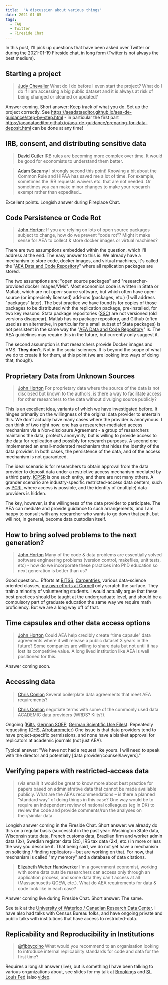 ```yaml
---
title:  "A discussion about various things"
date: 2021-01-05
tags:
  - FAQ
  - Twitter
  - Fireside Chat
---
```


In this post, I'll pick up questions that have been asked over Twitter or during the 2021-01-19 Fireside chat, in long form (Twitter is not always the best medium).

<!-- more -->

## Starting a project

> [Judy Chevalier](https://twitter.com/judy_chevalier/status/1346259253955354624) What do I do before I even start the project? What do I do if I am accessing a big public dataset and it is always at risk of being changed or cleaned or updated?

Answer coming. Short answer: Keep track of what you do. Set up the project correctly. See  <https://aeadataeditor.github.io/aea-de-guidance/step-by-step.html> - in particular the first part <https://aeadataeditor.github.io/aea-de-guidance/preparing-for-data-deposit.html> can be done at any time!

## IRB, consent, and distributing sensitive data

> [David Cutler](https://twitter.com/Cutler_econ/status/1346261440899018752) IRB rules are becoming more complex over time. It would be good for economists to understand them better.

> [Adam Sacarny](https://twitter.com/asacarny/status/1346262290354614274) I strongly second this point! Knowing a bit about the Common Rule and HIPAA has saved me a lot of time. For example, sometimes the IRB requests waivers etc. that are not needed. Or sometimes you can make minor changes to make your research exempt rather than expedited…

Excellent points. Longish answer during Fireplace Chat.

## Code Persistence or Code Rot

> [John Horton](https://twitter.com/johnjhorton/status/1346260871429971970): If you are relying on lots of open source packages subject to change, how do we prevent “code rot”? Might it make sense for AEA to collect & store docker images or virtual machines?

There are two assumptions embedded within the question, which I'll address at the end. The easy answer to this is: We already have a mechanism to store code, docker images, and virtual machines, it's called the "[AEA Data and Code Repository](https://www.openicpsr.org/openicpsr/search/aea/studies)" where all replication packages are stored.

The two assumptions are: "open source packages" and "researcher-provided docker images/VMs". Most economics code is written in Stata or Matlab, which are not open-source software, but which often have open-source (or imprecisely licensed) add-ons (packages, etc.) (I will address "packages" later). The best practice we have found is for copies of those packages to be distributed with the replication package, pre-installed, for two key reasons: Stata package repositories ([SSC](https://ideas.repec.org/s/boc/bocode.html)) are not versioned (old versions disappear), Matlab has no package repository, and Github (often used as an alternative, in particular for a small subset of Stata packages) is not persistent in the same way the "[AEA Data and Code Repository](https://www.openicpsr.org/openicpsr/search/aea/studies)" is. The AEA guidelines may require this in the future, but currently only suggest it.

The second assumption is that researchers provide Docker images and VMS. **They don't**. Not in the social sciences. It is beyond the scope of what we do to create it for them, at this point (we are looking into ways of doing that, though). 

## Proprietary Data from Unknown Sources

> [John Horton](https://twitter.com/johnjhorton/status/1346261392983285761) For proprietary data where the source of the data is not disclosed but known to the authors, is there a way to facilitate access for other researchers to the data without divulging source publicly?

This is an excellent idea, variants of which we have investigated before. It hinges primarily on the willingness of the original data provider to entertain this. We don't actually have many cases where the provider is anonymous. I can think of two right now: one has a researcher-mediated access mechanism via a Non-disclosure Agreement - a group of researchers maintains the data, protects anonymity, but is willing to provide access to the data for replication and possibly for research purposes. A second one implemented an email-moderated mechanism that hides the identity of the data provider. In both cases, the persistence of the data, and of the access mechanism is not guaranteed. 

The ideal scenario is for researchers to obtain approval from the data provider to deposit data under a restrictive access mechanism mediated by a third party. [ICPSR](https://www.icpsr.umich.edu/web/pages/ICPSR/access/restricted/) is one such entity, and there are not many others. A grander scenario are industry-specific restricted-access data centers, such as [PCRI](http://www.privatecapitalresearchinstitute.org/research.php), where access is possible, and the identity of (multiple) data providers is hidden.

The key, however, is the willingness of the data provider to participate. The AEA can mediate and provide guidance to such arrangements, and I am happy to consult with any researcher who wants to go down that path, but will not, in general, become data custodian itself.

## How to bring solved problems to the next generation?

> [John Horton](https://twitter.com/johnjhorton/status/1346262118904029184) Many of the code & data problems are essentially solved software engineering problems (version control, makefiles, unit tests, etc) - how do we incorporate these practices into PhD education so next generation is better than us?

Good question... Efforts at [BITSS](https://bitss.github.io/ACRE/), [Carpentries](https://carpentries.org/), various data-science oriented classes, [my own efforts at Cornell](https://labordynamicsinstitute.github.io/computing4economists/web/#/) only scratch the surface. They train a minority of volunteering students. I would actually argue that these best practices should be taught at the undergraduate level, and should be a compulsory part of graduate education the same way we require math proficiency. But we are a long way off of that.

## Time capsules and other data access options

> [John Horton](https://twitter.com/johnjhorton/status/1346263273432354816) Could AEA help credibly create “time capsule” data agreements where it will release a public dataset X years in the future? Some companies are willing to share data but not until it has lost its competitive value. A long lived institution like AEA is well positioned for this.

Answer coming soon.

## Accessing data

> [Chris Conlon](https://twitter.com/conlon_chris/status/1346473098518773760) Several boilerplate data agreements that meet AEA requirements?

> [Chris Conlon](https://twitter.com/conlon_chris/status/1346474319283593218) negotiate terms with some of the commonly used data ACADEMIC data providers (WRDS? Kilts?).

Ongoing ([Kilts](https://marketingdata.chicagobooth.edu/Anonymous/Welcome), [German SOEP](https://www.diw.de/en/diw_02.c.238223.en/soep_conditions.html#614607), [German Scientific Use Files](https://fdz.iab.de/en/FDZ_Data_Access/FDZ_Scientific_Use_Files.aspx)). Repeatedly requesting ([DHS](https://dhsprogram.com/data/), [Afrobarometer](https://www.afrobarometer.org/)) One issue is that data providers tend to have project-specific permissions, and none have a blanket approval for replicators at academic journals (not just AEA). 

Typical answer: "We have not had a request like yours. I will need to speak with the director and potentially [data provider/counsel/lawyers]." 

## Verifying papers with restricted-access data

> (via email) It would be great to know more about best practice for papers based on administrative data that cannot be made available publicly. What are the AEAs recommendations – is there a planned “standard way” of doing things in this case? One way would be to require an independent review of national colleagues (eg in DK) to review the code and provide comments/run the analyses on their/similar data.

Longish answer coming in the Fireside Chat. Short answer: we already do this on a regular basis (successful in the past year: Washington State data, Wisconsin state data, French customs data, Brazilian firm and worker admin data (3x), Swedish register data (2x), IRS tax data (2x), etc.) in more or less the way you describe it. That being said, we do not yet have a mechanism on soliciting / finding replicators - but are working on that. For now, that mechanism is called "my memory" and a database of data citations.

> [Elizabeth Weber Handwerker](https://twitter.com/ElizWebHand/status/1346258970827218946) I'm a government economist, working with some data outside researchers can access only through an application process, and some data they can't access at all (Massachusetts QCEW, etc.). What do AEA requirements for data & code look like in each case?

Answer coming live during Fireside Chat. Short answer: The same. 

See talk at the [University of Waterloo / Canadian Research Data Center](https://doi.org/10.5281/zenodo.4250890). I have also had talks with Census Bureau folks, and have ongoing private and public talks with institutions that have access to restricted-data.

## Replicability and Reproducibility in Institutions

> [@fibbyccino](https://twitter.com/fibbyccino/status/1346262249854275585) What would you recommend to an organisation looking to introduce internal replicability standards for code and data for the first time?

Requires a longish answer (live), but is something I have been talking to various organizations about, see slides for my talk at [Brookings](https://doi.org/10.5281/zenodo.4311917) and [St. Louis Fed](https://doi.org/10.5281/zenodo.4281633) (also [video](https://research.stlouisfed.org/conferences/beyond-the-numbers/).
